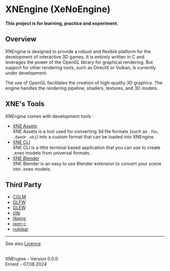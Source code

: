 # XNEngine (XeNoEngine)

**This project is for learning, practice and experiment.**

## Overview

XNEngine is designed to provide a robust and flexible platform for the development of interactive 3D games. It is entirely written in C and leverages the power of the OpenGL library for graphical rendering. But support for other rendering tools, such as DirectX or Vulkan, is currently under development.

The use of OpenGL facilitates the creation of high-quality 3D graphics. The engine handles the rendering pipeline, shaders, textures, and 3D models.

## XNE's Tools 
XNEngine comes with development tools :
- [XNE Assets](tools/xne-assets/)
<br>XNE Assets is a tool used for converting 3d file formats (such as ```.fbx```, ```.dae```or ```.obj```) into a custom format that can be loaded into XNEngine.
- [XNE CLI](tools/xne-cli/)
<br>XNE CLI is a little terminal based application that you can use to create .xneo models from universal formats.
- [XNE Blender](tools/xne-blender/)
<br>XNE Blender is an easy to use Blender extension to convert your scene into .xneo models.

## Third Party
- [CGLM](https://github.com/recp/cglm)
- [GLFW](https://www.glfw.org/)
- [GLEW](https://github.com/nigels-com/glew)
- [zlib](https://zlib.net/)
- [libpng](http://www.libpng.org/pub/png/libpng.html)
- [json-c](https://github.com/json-c/json-c)
- [nuklear](https://github.com/Immediate-Mode-UI/Nuklear)

---
See also [Licence](./LICENSE.md)

<br>XNEngine - Version 0.0.0
<br>Ernest - 07.08.2024
